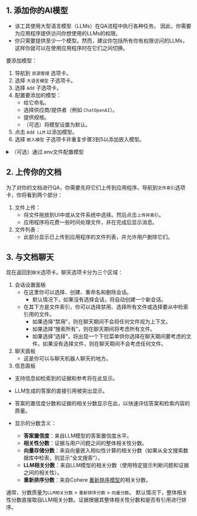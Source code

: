 ## 1. 添加你的AI模型

<!-- ![资源选项卡](images/resources-tab.png) -->

- 该工具使用大型语言模型（LLMs）在QA流程中执行各种任务。
  因此，你需要为应用程序提供访问你想使用的LLMs的权限。
- 你只需要提供至少一个模型。然而，建议你包括所有你有权限访问的LLMs，这样你就可以在使用应用程序时在它们之间切换。

要添加模型：

1. 导航到 `资源管理` 选项卡。
2. 选择 `大语言模型` 子选项卡。
3. 选择 `Add` 子选项卡。
4. 配置要添加的模型：
   - 给它命名。
   - 选择供应商/提供者（例如 `ChatOpenAI`）。
   - 提供规格。
   - （可选）将模型设置为默认。
5. 点击 `Add LLM` 以添加模型。
6. 选择 `嵌入模型` 子选项卡并重复步骤3到5以添加嵌入模型。

<details markdown>

<summary>（可选）通过.env文件配置模型</summary>

或者，你可以通过`.env`文件配置模型，该文件包含连接到LLMs所需的信息。该文件位于应用程序的文件夹中。如果你没有看到它，可以创建一个。

目前，支持以下提供者：

### OpenAI

在`.env`文件中，设置`OPENAI_API_KEY`变量为你的OpenAI API密钥，以启用对OpenAI模型的访问。还有其他变量可以修改，请随意编辑以适合你的情况。否则，默认参数应该适合大多数人。

```shell
OPENAI_API_BASE=https://api.openai.com/v1
OPENAI_API_KEY=<你的OpenAI API密钥>
OPENAI_CHAT_MODEL=gpt-3.5-turbo
OPENAI_EMBEDDINGS_MODEL=text-embedding-ada-002
```

### Azure OpenAI

对于通过Azure平台的OpenAI模型，你需要提供你的Azure端点和API密钥。你可能还需要提供你的开发名称以用于聊天模型和嵌入模型，具体取决于你如何设置Azure开发。

```shell
AZURE_OPENAI_ENDPOINT=
AZURE_OPENAI_API_KEY=
OPENAI_API_VERSION=2024-02-15-preview # 可能与你的不同
AZURE_OPENAI_CHAT_DEPLOYMENT=gpt-35-turbo # 更改为你的部署名称
AZURE_OPENAI_EMBEDDINGS_DEPLOYMENT=text-embedding-ada-002 # 更改为你的部署名称
```

### 本地模型

优点：

- 隐私。你的文档将被存储和处理在本地。
- 选择。可以选择各种大小、领域、语言的LLMs。
- 成本。免费。

缺点：

- 质量。本地模型较小，因此生成质量低于付费API。
- 速度。本地模型使用你的机器进行部署，因此处理速度受限于你的硬件。

#### 查找和下载LLM

你可以从[Hugging Face Hub](https://huggingface.co/models)搜索和下载可以在本地运行的LLM。目前支持以下模型格式：

- GGUF

你应该选择一个大小小于设备内存的模型，并应保留大约2 GB。例如，如果你总共有16 GB的RAM，其中12 GB可用，那么你应该选择一个最多占用10 GB RAM的模型。较大的模型往往生成更好，但也需要更多的处理时间。

以下是一些推荐及其在内存中的大小：

- [Qwen1.5-1.8B-Chat-GGUF](https://huggingface.co/Qwen/Qwen1.5-1.8B-Chat-GGUF/resolve/main/qwen1_5-1_8b-chat-q8_0.gguf?download=true)：大约2 GB

#### 启用本地模型

要将本地模型添加到模型池中，请在`.env`文件中设置`LOCAL_MODEL`变量为模型文件的路径。

```shell
LOCAL_MODEL=<你的模型文件的完整路径>
```

以下是获取模型文件完整路径的方法：

- 在Windows 11上：右键单击文件并选择`复制为路径`。
</details>

## 2. 上传你的文档

<!-- ![文件索引选项卡](images/file-index-tab.png) -->

为了对你的文档进行QA，你需要先将它们上传到应用程序。导航到`文件索引`选项卡，你将看到两个部分：

1. 文件上传：
   - 将文件拖放到UI中或从文件系统中选择。然后点击`上传并索引`。
   - 应用程序将花费一些时间处理文件，并在完成后显示消息。
2. 文件列表：
   - 此部分显示已上传到应用程序的文件列表，并允许用户删除它们。

## 3. 与文档聊天
<!--  -->
<!-- ![聊天选项卡](images/chat-tab.png) -->

现在返回到`聊天`选项卡。聊天选项卡分为三个区域：

1. 会话设置面板
   - 在这里你可以选择、创建、重命名和删除会话。
     - 默认情况下，如果没有选择会话，将自动创建一个新会话。
   - 在其下方是文件索引，你可以选择禁用、选择所有文件或选择要从中检索引用的文件。
     - 如果选择“禁用”，则在聊天期间不会将任何文件视为上下文。
     - 如果选择“搜索所有”，则在聊天期间将考虑所有文件。
     - 如果选择“选择”，将出现一个下拉菜单供你选择在聊天期间要考虑的文件。如果没有选择文件，则在聊天期间不会考虑任何文件。
2. 聊天面板
   - 这是你可以与聊天机器人聊天的地方。
3. 信息面板

<!-- ![信息面板](images/info-panel-scores.png) -->

- 支持信息如检索到的证据和参考将在此显示。
- LLM生成的答案的直接引用被突出显示。
- 答案的置信度分数和证据的相关分数显示在此，以快速评估答案和检索内容的质量。

- 显示的分数含义：
  - **答案置信度**：来自LLM模型的答案置信度水平。
  - **相关性分数**：证据与用户问题之间的整体相关性分数。
  - **向量存储分数**：来自向量嵌入相似性计算的相关分数（如果从全文搜索数据库中检索，则显示“全文搜索”）。
  - **LLM相关分数**：来自LLM模型的相关分数（使用特定提示判断问题和证据之间的相关性）。
  - **重新排序分数**：来自Cohere [重新排序模型](https://cohere.com/rerank)的相关分数。

通常，分数质量为`LLM相关分数` > `重新排序分数` > `向量分数`。
默认情况下，整体相关性分数直接取自LLM相关分数。证据根据其整体相关性分数和是否有引用进行排序。
